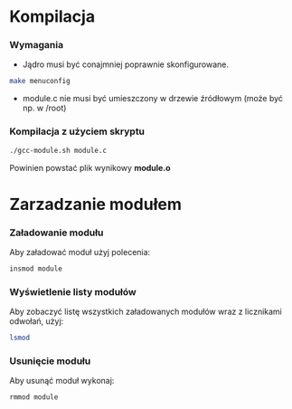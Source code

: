# Kompilacja

### Wymagania
- Jądro musi być conajmniej poprawnie skonfigurowane.
```zsh
make menuconfig
```
- module.c nie musi być umieszczony w drzewie źródłowym (może być np. w /root)

### Kompilacja z użyciem skryptu
```zsh
./gcc-module.sh module.c
```

Powinien powstać plik wynikowy **module.o**



# Zarzadzanie modułem

### Załadowanie modułu
Aby załadować moduł użyj polecenia:

```zsh
insmod module
```

### Wyświetlenie listy modułów
Aby zobaczyć listę wszystkich załadowanych modułów wraz z licznikami odwołań, użyj:

```zsh
lsmod
```

### Usunięcie modułu
Aby usunąć moduł wykonaj:

```zsh
rmmod module
```
